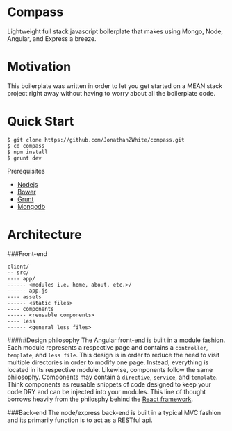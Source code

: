 Compass
=======

Lightweight full stack javascript boilerplate that makes using Mongo, Node, Angular, and Express a breeze.

Motivation
=======
This boilerplate was written in order to let you get started on a MEAN stack project right away without having to worry about all the boilerplate code. 

Quick Start
=======
```
$ git clone https://github.com/JonathanZWhite/compass.git
$ cd compass
$ npm install
$ grunt dev
```

Prerequisites
- [Nodejs](http://nodejs.org/download/)
- [Bower](http://bower.io/)
- [Grunt](http://gruntjs.com/installing-grunt)
- [Mongodb](http://docs.mongodb.org/manual/installation/)

Architecture
=======

###Front-end
```
client/ 
-- src/
---- app/
------ <modules i.e. home, about, etc.>/
------ app.js
---- assets
------ <static files>
---- components
------ <reusable components>
---- less
------ <general less files>
```

#####Design philosophy
The Angular front-end is built in a module fashion. Each module represents a respective page and contains a `controller`, `template`, and `less file`. This design is in order to reduce the need to visit multiple directories in order to modify one page. Instead, everything is located in its respective module. Likewise, components follow the same philosophy. Components may contain a `directive`, `service`, and `template`. Think components as reusable snippets of code designed to keep your code DRY and can be injected into your modules. This line of thought borrows heavily from the philosphy behind the [React framework](http://facebook.github.io/react/). 

###Back-end
The node/express back-end is built in a typical MVC fashion and its primarily function is to act as a RESTful api. 
